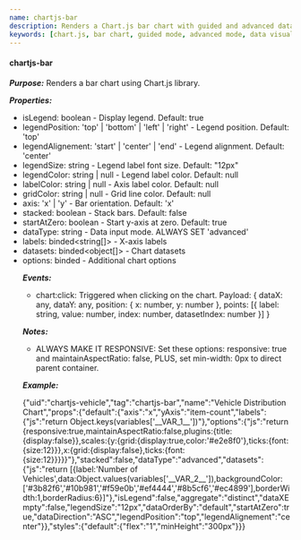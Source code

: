 ```yaml
---
name: chartjs-bar
description: Renders a Chart.js bar chart with guided and advanced data input modes, supporting legend display, axis orientation, data stacking, and styling properties.
keywords: [chart.js, bar chart, guided mode, advanced mode, data visualization, legend position, axis orientation, stacked bars, data aggregation, responsive design]
---
```


#### chartjs-bar

***Purpose:***
Renders a bar chart using Chart.js library.

***Properties:***
- isLegend: boolean - Display legend. Default: true
- legendPosition: 'top' | 'bottom' | 'left' | 'right' - Legend position. Default: 'top'
- legendAlignement: 'start' | 'center' | 'end' - Legend alignment. Default: 'center'
- legendSize: string - Legend label font size. Default: "12px"
- legendColor: string | null - Legend label color. Default: null
- labelColor: string | null - Axis label color. Default: null
- gridColor: string | null - Grid line color. Default: null
- axis: 'x' | 'y' - Bar orientation. Default: 'x'
- stacked: boolean - Stack bars. Default: false
- startAtZero: boolean - Start y-axis at zero. Default: true
- dataType: string - Data input mode. ALWAYS SET 'advanced'
- labels: binded<string[]> - X-axis labels
- datasets: binded<object[]> - Chart datasets
- options: binded<object> - Additional chart options

***Events:***
- chart:click: Triggered when clicking on the chart. Payload: { dataX: any, dataY: any, position: { x: number, y: number }, points: [{ label: string, value: number, index: number, datasetIndex: number }] }

***Notes:***
- ALWAYS MAKE IT RESPONSIVE: Set these options: responsive: true and maintainAspectRatio: false, PLUS, set min-width: 0px to direct parent container.

***Example:***

<elements>
{"uid":"chartjs-vehicle","tag":"chartjs-bar","name":"Vehicle Distribution Chart","props":{"default":{"axis":"x","yAxis":"item-count","labels":{"js":"return Object.keys(variables['__VAR_1__'])"},"options":{"js":"return {responsive:true,maintainAspectRatio:false,plugins:{title:{display:false}},scales:{y:{grid:{display:true,color:'#e2e8f0'},ticks:{font:{size:12}}},x:{grid:{display:false},ticks:{font:{size:12}}}}}"},"stacked":false,"dataType":"advanced","datasets":{"js":"return [{label:'Number of Vehicles',data:Object.values(variables['__VAR_2__']),backgroundColor:['#3b82f6','#10b981','#f59e0b','#ef4444','#8b5cf6','#ec4899'],borderWidth:1,borderRadius:6}]"},"isLegend":false,"aggregate":"distinct","dataXEmpty":false,"legendSize":"12px","dataOrderBy":"default","startAtZero":true,"dataDirection":"ASC","legendPosition":"top","legendAlignement":"center"}},"styles":{"default":{"flex":"1","minHeight":"300px"}}}
</elements>

